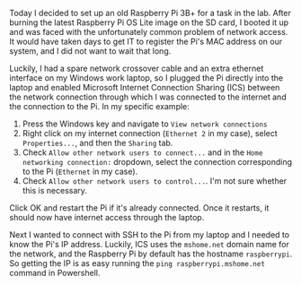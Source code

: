 <!--
.. title: Internet Connection Sharing for Raspberry Pi Setups
.. slug: internet-connection-sharing-for-raspberry-pi-setups
.. date: 2024-09-13 15:26:11 UTC+02:00
.. tags: raspberry pi, networking
.. category: homelab
.. link: 
.. description: 
.. type: text
-->

Today I decided to set up an old Raspberry Pi 3B+ for a task in the lab. After burning the latest Raspberry Pi OS Lite image on the SD card, I booted it up and was faced with the unfortunately common problem of network access. It would have taken days to get IT to register the Pi's MAC address on our system, and I did not want to wait that long.

Luckily, I had a spare network crossover cable and an extra ethernet interface on my Windows work laptop, so I plugged the Pi directly into the laptop and enabled Microsoft Internet Connection Sharing (ICS) between the network connection through which I was connected to the internet and the connection to the Pi. In my specific example:

1. Press the Windows key and navigate to `View network connections`
2. Right click on my internet connection (`Ethernet 2` in my case), select `Properties...`, and then the `Sharing` tab.
3. Check `Allow other network users to connect...` and in the `Home networking connection:` dropdown, select the connection corresponding to the Pi (`Ethernet` in my case).
4. Check `Allow other network users to control...`. I'm not sure whether this is necessary.

Click OK and restart the Pi if it's already connected. Once it restarts, it should now have internet access through the laptop.

Next I wanted to connect with SSH to the Pi from my laptop and I needed to know the Pi's IP address. Luckily, ICS uses the `mshome.net` domain name for the network, and the Raspberry Pi by default has the hostname `raspberrypi`. So getting the IP is as easy running the `ping raspberrypi.mshome.net` command in Powershell.
